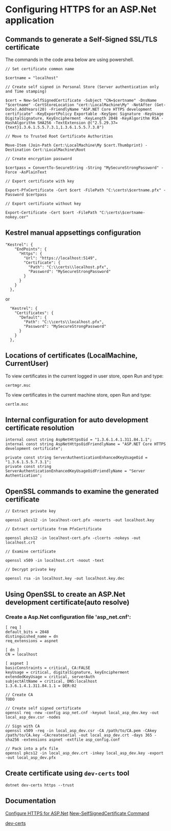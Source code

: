 # Configuring HTTPS for an ASP.Net application

## Commands to generate a Self-Signed SSL/TLS certificate

The commands in the code area below are using powershell.

```
// Set certificate common name

$certname = "localhost"    

// Create self signed in Personal Store (Server authentication only and Time stamping)

$cert = New-SelfSignedCertificate -Subject "CN=$certname" -DnsName "$certname" -CertStoreLocation "cert:\LocalMachine\My" -NotAfter (Get-Date).AddYears(20) -FriendlyName "ASP.NET Core HTTPS development certificate" -KeyExportPolicy Exportable -KeySpec Signature -KeyUsage DigitalSignature, KeyEncipherment -KeyLength 2048 -KeyAlgorithm RSA -HashAlgorithm SHA256 -TextExtension @("2.5.29.37={text}1.3.6.1.5.5.7.3.1,1.3.6.1.5.5.7.3.8")

// Move to Trusted Root Certificate Authorities

Move-Item (Join-Path Cert:\LocalMachine\My $cert.Thumbprint) -Destination Cert:\LocalMachine\Root

// Create encryption password

$certpass = ConvertTo-SecureString -String "MySecureStrongPassword" -Force -AsPlainText

// Export certificate with key

Export-PfxCertificate -Cert $cert -FilePath "C:\certs\$certname.pfx" -Password $certpass

// Export certificate without key

Export-Certificate -Cert $cert -FilePath "C:\certs\$certname-nokey.cer" 
```

## Kestrel manual appsettings configuration

```
"Kestrel": {
    "EndPoints": {
      "Https": {
        "Url": "https://localhost:5149",
        "Certificate": {
          "Path": "C:\\certs\\localhost.pfx",
          "Password": "MySecureStrongPassword"
        }
      }
    }
  },
```

or
```
  "Kestrel": {
    "Certificates": {
      "Default": {
        "Path": "C:\\certs\\localhost.pfx",
        "Password": "MySecureStrongPassword"
      }
    }
  },
```

## Locations of certificates (LocalMachine, CurrentUser)		

To view certificates in the current logged in user store, open Run and type:
```
certmgr.msc
```
To view certificates in the current machine store, open Run and type:
```
certlm.msc
```

## Internal configuration for auto development certificate resolution
```
internal const string AspNetHttpsOid = "1.3.6.1.4.1.311.84.1.1";
internal const string AspNetHttpsOidFriendlyName = "ASP.NET Core HTTPS development certificate";

private const string ServerAuthenticationEnhancedKeyUsageOid = "1.3.6.1.5.5.7.3.1";
private const string ServerAuthenticationEnhancedKeyUsageOidFriendlyName = "Server Authentication";
```		
## OpenSSL commands to examine the generated certificate

```
// Extract private key

openssl pkcs12 -in localhost-cert.pfx -nocerts -out localhost.key

// Extract certificate from PfxCertificate

openssl pkcs12 -in localhost-cert.pfx -clcerts -nokeys -out localhost.crt

// Examine certificate

openssl x509 -in localhost.crt -noout -text

// Decrypt private key

openssl rsa -in localhost.key -out localhost.key.dec
```

## Using OpenSSL to create an ASP.Net development certificate(auto resolve)

### Create a Asp.Net configuration file 'asp_net.cnf':
```
[ req ]
default_bits = 2048
distinguished_name = dn
req_extensions = aspnet

[ dn ]
CN = localhost

[ aspnet ]
basicConstraints = critical, CA:FALSE
keyUsage = critical, digitalSignature, keyEncipherment
extendedKeyUsage = critical, serverAuth
subjectAltName = critical, DNS:localhost
1.3.6.1.4.1.311.84.1.1 = DER:02
```

```
// Create CA
TODO

// Create self signed certificate
openssl req -new -config asp_net.cnf -keyout local_asp_dev.key -out local_asp_dev.csr -nodes

// Sign with CA
openssl x509 -req -in local_asp_dev.csr -CA /path/to/CA.pem -CAkey /path/to/CA.key -CAcreateserial -out local_asp_dev.crt -days 365 -sha256 -extensions aspnet -extfile asp_config.conf

// Pack into a pfx file
openssl pkcs12 -in local_asp_dev.crt -inkey local_asp_dev.key -export -out local_asp_dev.pfx
```

## Create certificate using `dev-certs` tool

```
dotnet dev-certs https --trust
```

## Documentation
[Configure HTTPS for ASP.Net](https://learn.microsoft.com/en-us/aspnet/core/fundamentals/servers/kestrel/endpoints?view=aspnetcore-7.0)
[New-SelfSignedCertificate Command](https://learn.microsoft.com/en-us/powershell/module/pki/new-selfsignedcertificate?view=windowsserver2022-ps)

[dev-certs](https://learn.microsoft.com/en-us/dotnet/core/tools/dotnet-dev-certs)